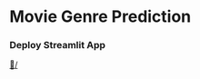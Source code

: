 # Movie Genre Prediction

### Deploy Streamlit App

[:movie_camera:/](https://m-ghodrat-imdb-movie-app-5rkcjv.streamlit.app/)
